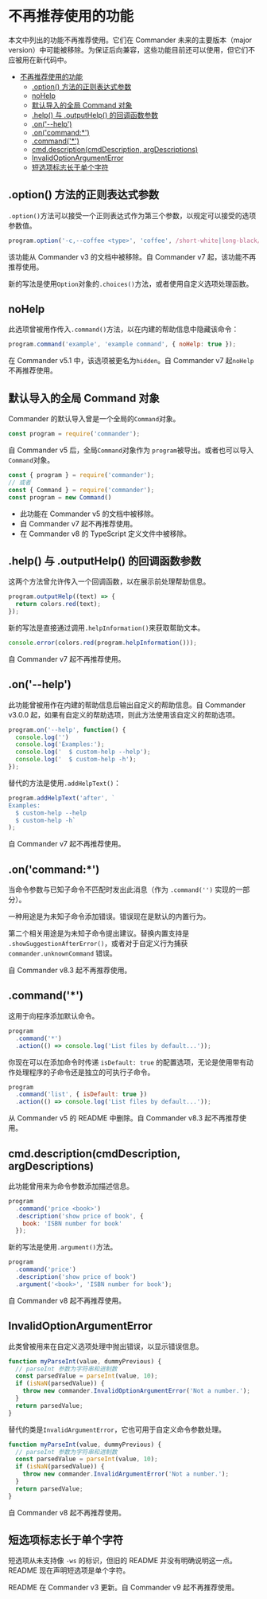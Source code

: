 # 不再推荐使用的功能

本文中列出的功能不再推荐使用。它们在 Commander 未来的主要版本（major version）中可能被移除。为保证后向兼容，这些功能目前还可以使用，但它们不应被用在新代码中。

- [不再推荐使用的功能](#%E4%B8%8D%E5%86%8D%E6%8E%A8%E8%8D%90%E4%BD%BF%E7%94%A8%E7%9A%84%E5%8A%9F%E8%83%BD)
  - [.option() 方法的正则表达式参数](#option-%E6%96%B9%E6%B3%95%E7%9A%84%E6%AD%A3%E5%88%99%E8%A1%A8%E8%BE%BE%E5%BC%8F%E5%8F%82%E6%95%B0)
  - [noHelp](#nohelp)
  - [默认导入的全局 Command 对象](#%E9%BB%98%E8%AE%A4%E5%AF%BC%E5%85%A5%E7%9A%84%E5%85%A8%E5%B1%80-command-%E5%AF%B9%E8%B1%A1)
  - [.help() 与 .outputHelp() 的回调函数参数](#help-%E4%B8%8E-outputhelp-%E7%9A%84%E5%9B%9E%E8%B0%83%E5%87%BD%E6%95%B0%E5%8F%82%E6%95%B0)
  - [.on('--help')](#on--help)
  - [.on('command:*')](#oncommand)
  - [.command('*')](#command)
  - [cmd.description(cmdDescription, argDescriptions)](#cmddescriptioncmddescription-argdescriptions)
  - [InvalidOptionArgumentError](#invalidoptionargumenterror)
  - [短选项标志长于单个字符](#%E7%9F%AD%E9%80%89%E9%A1%B9%E6%A0%87%E5%BF%97%E9%95%BF%E4%BA%8E%E5%8D%95%E4%B8%AA%E5%AD%97%E7%AC%A6)


## .option() 方法的正则表达式参数

`.option()`方法可以接受一个正则表达式作为第三个参数，以规定可以接受的选项参数值。

```js
program.option('-c,--coffee <type>', 'coffee', /short-white|long-black/);
```

该功能从 Commander v3 的文档中被移除。自 Commander v7 起，该功能不再推荐使用。

新的写法是使用`Option`对象的`.choices()`方法，或者使用自定义选项处理函数。

## noHelp

此选项曾被用作传入`.command()`方法，以在内建的帮助信息中隐藏该命令：

```js
program.command('example', 'example command', { noHelp: true });
```

在 Commander v5.1 中，该选项被更名为`hidden`。自 Commander v7 起`noHelp`不再推荐使用。

## 默认导入的全局 Command 对象

Commander 的默认导入曾是一个全局的`Command`对象。

```js
const program = require('commander');
```

自 Commander v5 后，全局`Command`对象作为 `program`被导出。或者也可以导入`Command`对象。

```js
const { program } = require('commander');
// 或者
const { Command } = require('commander');
const program = new Command()
```

- 此功能在 Commander v5 的文档中被移除。
- 自 Commander v7 起不再推荐使用。
- 在 Commander v8 的 TypeScript 定义文件中被移除。

## .help() 与 .outputHelp() 的回调函数参数

这两个方法曾允许传入一个回调函数，以在展示前处理帮助信息。

```js
program.outputHelp((text) => {
  return colors.red(text);
});
```

新的写法是直接通过调用`.helpInformation()`来获取帮助文本。

```js
console.error(colors.red(program.helpInformation()));
```

自 Commander v7 起不再推荐使用。

## .on('--help')

此功能曾被用作在内建的帮助信息后输出自定义的帮助信息。自 Commander v3.0.0 起，如果有自定义的帮助选项，则此方法使用该自定义的帮助选项。

```js
program.on('--help', function() {
  console.log('')
  console.log('Examples:');
  console.log('  $ custom-help --help');
  console.log('  $ custom-help -h');
});
```

替代的方法是使用`.addHelpText()`：

```js
program.addHelpText('after', `
Examples:
  $ custom-help --help
  $ custom-help -h`
);
```

自 Commander v7 起不再推荐使用。

## .on('command:*')

当命令参数与已知子命令不匹配时发出此消息（作为 `.command('')` 实现的一部分）。

一种用途是为未知子命令添加错误。错误现在是默认的内置行为。

第二个相关用途是为未知子命令提出建议。替换内置支持是 `.showSuggestionAfterError()`，或者对于自定义行为捕获 `commander.unknownCommand` 错误。

自 Commander v8.3 起不再推荐使用。

## .command('*')

这用于向程序添加默认命令。

```js
program
  .command('*')
  .action(() => console.log('List files by default...'));
```

你现在可以在添加命令时传递 `isDefault: true` 的配置选项，无论是使用带有动作处理程序的子命令还是独立的可执行子命令。

```js
program
  .command('list', { isDefault: true })
  .action(() => console.log('List files by default...'));
```

从 Commander v5 的 README 中删除。自 Commander v8.3 起不再推荐使用。

## cmd.description(cmdDescription, argDescriptions)

此功能曾用来为命令参数添加描述信息。

```js
program
  .command('price <book>')
  .description('show price of book', {
    book: 'ISBN number for book'
  });
```

新的写法是使用`.argument()`方法。

```js
program
  .command('price')
  .description('show price of book')
  .argument('<book>', 'ISBN number for book');
```

自 Commander v8 起不再推荐使用。

## InvalidOptionArgumentError

此类曾被用来在自定义选项处理中抛出错误，以显示错误信息。

```js
function myParseInt(value, dummyPrevious) {
  // parseInt 参数为字符串和进制数
  const parsedValue = parseInt(value, 10);
  if (isNaN(parsedValue)) {
    throw new commander.InvalidOptionArgumentError('Not a number.');
  }
  return parsedValue;
}
```

替代的类是`InvalidArgumentError`，它也可用于自定义命令参数处理。

```js
function myParseInt(value, dummyPrevious) {
  // parseInt 参数为字符串和进制数
  const parsedValue = parseInt(value, 10);
  if (isNaN(parsedValue)) {
    throw new commander.InvalidArgumentError('Not a number.');
  }
  return parsedValue;
}
```

自 Commander v8 起不再推荐使用。

## 短选项标志长于单个字符

短选项从未支持像 `-ws` 的标识，但旧的 README 并没有明确说明这一点。README 现在声明短选项是单个字符。

README 在 Commander v3 更新。自 Commander v9 起不再推荐使用。
